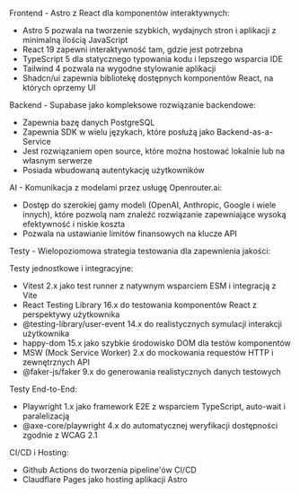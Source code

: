 Frontend - Astro z React dla komponentów interaktywnych:

- Astro 5 pozwala na tworzenie szybkich, wydajnych stron i aplikacji z minimalną ilością JavaScript
- React 19 zapewni interaktywność tam, gdzie jest potrzebna
- TypeScript 5 dla statycznego typowania kodu i lepszego wsparcia IDE
- Tailwind 4 pozwala na wygodne stylowanie aplikacji
- Shadcn/ui zapewnia bibliotekę dostępnych komponentów React, na których oprzemy UI

Backend - Supabase jako kompleksowe rozwiązanie backendowe:

- Zapewnia bazę danych PostgreSQL
- Zapewnia SDK w wielu językach, które posłużą jako Backend-as-a-Service
- Jest rozwiązaniem open source, które można hostować lokalnie lub na własnym serwerze
- Posiada wbudowaną autentykację użytkowników

AI - Komunikacja z modelami przez usługę Openrouter.ai:

- Dostęp do szerokiej gamy modeli (OpenAI, Anthropic, Google i wiele innych), które pozwolą nam znaleźć rozwiązanie zapewniające wysoką efektywność i niskie koszta
- Pozwala na ustawianie limitów finansowych na klucze API

Testy - Wielopoziomowa strategia testowania dla zapewnienia jakości:

Testy jednostkowe i integracyjne:
- Vitest 2.x jako test runner z natywnym wsparciem ESM i integracją z Vite
- React Testing Library 16.x do testowania komponentów React z perspektywy użytkownika
- @testing-library/user-event 14.x do realistycznych symulacji interakcji użytkownika
- happy-dom 15.x jako szybkie środowisko DOM dla testów komponentów
- MSW (Mock Service Worker) 2.x do mockowania requestów HTTP i zewnętrznych API
- @faker-js/faker 9.x do generowania realistycznych danych testowych

Testy End-to-End:
- Playwright 1.x jako framework E2E z wsparciem TypeScript, auto-wait i paralelizacją
- @axe-core/playwright 4.x do automatycznej weryfikacji dostępności zgodnie z WCAG 2.1

CI/CD i Hosting:

- Github Actions do tworzenia pipeline'ów CI/CD
- Claudflare Pages jako hosting aplikacji Astro
